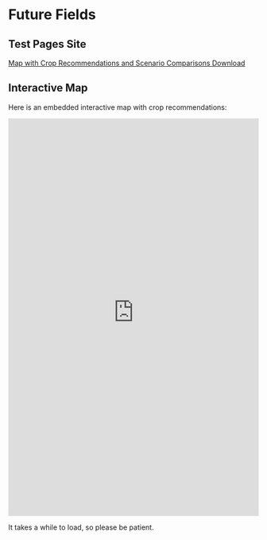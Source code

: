 # Future Fields


## Test Pages Site

[Map with Crop Recommendations and Scenario Comparisons Download](https://future-fields.s3.amazonaws.com/map_with_crop_recommendations_popup_and_scenario_comparisons.html)


## Interactive Map

Here is an embedded interactive map with crop recommendations:


<iframe src="https://future-fields.s3.amazonaws.com/map_with_crop_recommendations_popup_and_scenario_comparisons.html" 
        width="100%" 
        height="800" 
        frameborder="0" 
        allowfullscreen>
</iframe>

It takes a while to load, so please be patient.




